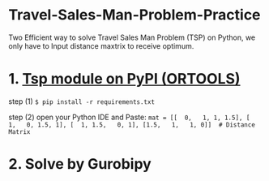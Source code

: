 # Travel-Sales-Man-Problem-Practice

Two Efficient way to solve Travel Sales Man Problem (TSP) on Python, we only have to Input distance maxtrix to receive optimum.

# 1. [Tsp module on PyPI (ORTOOLS)](https://pypi.org/project/tsp/)

  step (1) `$ pip install -r requirements.txt`
  
  step (2) open your Python IDE and Paste:
  `mat = [[  0,   1, 1, 1.5],
       [  1,   0, 1.5, 1],
       [  1, 1.5,   0, 1],
       [1.5,   1,   1, 0]]  # Distance Matrix`

  
# 2. Solve by Gurobipy
